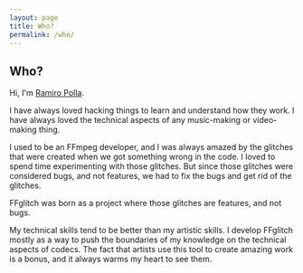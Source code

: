 ```yaml
---
layout: page
title: Who?
permalink: /who/
---
```


## Who?

Hi, I'm [Ramiro Polla](https://www.instagram.com/ramiropolla/).

I have always loved hacking things to learn and understand how they work.
I have always loved the technical aspects of any music-making or video-making thing.

I used to be an FFmpeg developer, and I was always amazed by the glitches that were created when we got something wrong in the code.
I loved to spend time experimenting with those glitches.
But since those glitches were considered bugs, and not features, we had to fix the bugs and get rid of the glitches.

FFglitch was born as a project where those glitches are features, and not bugs.

My technical skills tend to be better than my artistic skills.
I develop FFglitch mostly as a way to push the boundaries of my knowledge on the technical aspects of codecs.
The fact that artists use this tool to create amazing work is a bonus, and it always warms my heart to see them.

